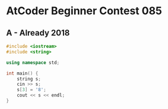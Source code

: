 # AtCoder Beginner Contest 085
## A - Already 2018
```cpp
#include <iostream>
#include <string>

using namespace std;

int main() {
    string s;
    cin >> s;
    s[3] = '8';
    cout << s << endl;
}
```
